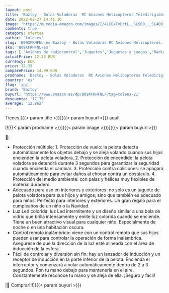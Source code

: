 ```yaml
---
layout: post
title: 'Baztoy - Bolas Voladoras  RC Aviones Helicopteros Teledirigidos con Luces LED Mini Dron Juguetes Niños Niñas 4 5 6 7 8 9 10 11 12 Años Regalos Cumpleaños Navidad Pascua Juegos Jardín Interior Exterior'
date: 2022-08-27 14:41:10
image: 'https://m.media-amazon.com/images/I/41COxFvErtL._SL500_._SL400_.jpg'
comments: true
category: ofertas
author: 'tole.es'
slug: 'B09XFKHFNL-es Baztoy - Bolas Voladoras RC Aviones Helicopteros...'
sku: 'B09XFKHFNL-es'
tags: [ 'Aviones de radiocontrol','Juguetes','Juguetes y juegos','Radiocontrol','Vehículos controlados por aplicación y control remoto','baztoy','navidad','🇪🇸', ]
actualPrice: 12.33 EUR
currency: EUR
price: 12.33
comparePrice: 14.99 EUR
prodname: 'Baztoy - Bolas Voladoras  RC Aviones Helicopteros Teledirigidos con Luces LED Mini Dron Juguetes Niños Niñas 4 5 6 7 8 9 10 11 12 Años Regalos Cumpleaños Navidad Pascua Juegos Jardín Interior Exterior'
country: 'es'
flag: '🇪🇸'
brand: 'Baztoy'
buyurl: 'https://www.amazon.es/dp/B09XFKHFNL/?tag=tolees-21'
descuento: '17.75'
average: '12.862'
---
```


Tienes [{{< param title >}}]({{< param buyurl >}}) aqui!

[![{{< param prodname >}}]({{< param image >}})]({{< param buyurl >}})

🔎:

- Protección múltiple: 1. Protección de vuelo: la pelota detecta automáticamente los objetos debajo y se aleja volando cuando sus hijos encienden la pelota voladora, 2. Protección de encendido: la pelota voladora se detendrá durante 3 segundos para garantizar la seguridad cuando encienda el cambiar. 3. Protección contra colisiones: se apagará automáticamente para evitar daños al chocar contra un obstáculo. 4. Protección del medio ambiente: con palas y hélices muy flexibles de material duradero.
- Adecuado para uso en interiores y exteriores: no solo es un juguete de pelota voladora para sus hijos y amigos, sino que también es adecuado para niños. Perfecto para interiores y exteriores. Un gran regalo para el cumpleaños de un niño o la Navidad.
- Luz Led colorida: luz Led intermitente y un diseño similar a una bola de vidrio que brilla intensamente y emite luz colorida cuando se enciende. Tiene un buen atractivo visual para cualquier niño. Especialmente de noche o en una habitación oscura.
- Control remoto inalámbrico: viene con un control remoto que sus hijos pueden usar para controlar la operación de forma inalámbrica. Asegúrese de que la dirección de la luz esté alineada con el área de inducción de la esfera.
- Fácil de controlar y diversión sin fin: hay un lanzador de inducción y un receptor de inducción en la parte inferior de la pelota. Encienda el interruptor y comenzará a volar automáticamente dentro de 2 a 3 segundos. Pon tu mano debajo para mantenerla en el aire. Constantemente reconoce tu mano y se aleja de ella. ¡Seguro y fácil!

[🛒 Comprar!!!]({{< param buyurl >}})
